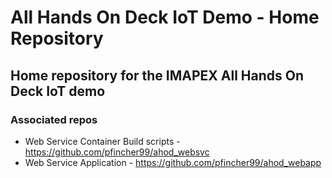 # All Hands On Deck IoT Demo - Home Repository
## Home repository for the IMAPEX All Hands On Deck IoT demo

### Associated repos

* Web Service Container Build scripts - https://github.com/pfincher99/ahod_websvc
* Web Service Application - https://github.com/pfincher99/ahod_webapp